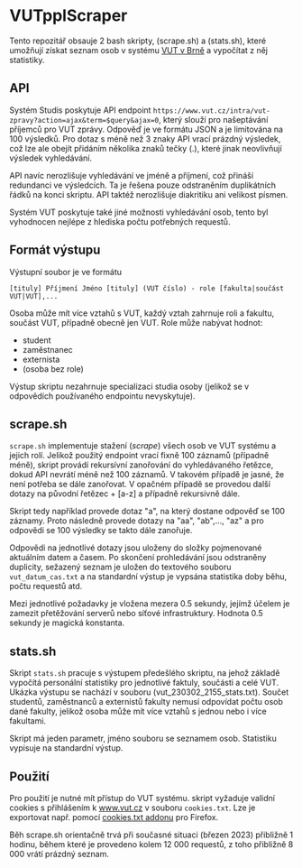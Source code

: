 # VUTpplScraper

Tento repozitář obsauje 2 bash skripty, (scrape.sh) a (stats.sh), které umožňují získat seznam osob v systému [VUT v Brně](https://vut.cz) a vypočítat z něj statistiky.


## API

Systém Studis poskytuje API endpoint `https://www.vut.cz/intra/vut-zpravy?action=ajax&term=$query&ajax=0`, který slouží pro našeptávání příjemců pro VUT zprávy. Odpověď je ve formátu JSON a je limitována na 100 výsledků. Pro dotaz s méně než 3 znaky API vrací prázdný výsledek, což lze ale obejít přidáním několika znaků tečky (.), které jinak neovlivňují výsledek vyhledávání.

API navíc nerozlišuje vyhledávání ve jméně a příjmení, což přináší redundanci ve výsledcích. Ta je řešena pouze odstraněním duplikátních řádků na konci skriptu. API taktéž nerozlišuje diakritiku ani velikost písmen.

Systém VUT poskytuje také jiné možnosti vyhledávání osob, tento byl vyhodnocen nejlépe z hlediska počtu potřebných requestů.

## Formát výstupu
Výstupní soubor je ve formátu
```
[tituly] Příjmení Jméno [tituly] (VUT číslo) - role [fakulta|součást VUT|VUT],...
```

Osoba může mít více vztahů s VUT, každý vztah zahrnuje roli a fakultu, součást VUT, případně obecně jen VUT. Role může nabývat hodnot:
- student
- zaměstnanec
- externista
- (osoba bez role)

Výstup skriptu nezahrnuje specializaci studia osoby (jelikož se v odpovědích používaného endpointu nevyskytuje).

## scrape.sh
`scrape.sh` implementuje stažení (*scrape*) všech osob ve VUT systému a jejich rolí.  Jelikož použitý endpoint vrací fixně 100 záznamů (případně méně), skript provádí rekursívní zanořování do vyhledávaného řetězce, dokud API nevrátí méně než 100 záznamů. V takovém případě je jasné, že není potřeba se dále zanořovat. V opačném případě se provedou další dotazy na původní řetězec + \[a-z\] a případně rekursivně dále.

Skript tedy například provede dotaz "a", na který dostane odpověď se 100 záznamy. Proto následně provede dotazy na "aa", "ab",..., "az" a pro odpovědi se 100 výsledky se takto dále zanořuje.

Odpovědi na jednotlivé dotazy jsou uloženy do složky pojmenované aktuálním datem a časem. Po skončení prohledávání jsou odstraněny duplicity, sežazený seznam je uložen do textového souboru `vut_datum_cas.txt` a na standardní výstup je vypsána statistika doby běhu, počtu requestů atd.

Mezi jednotlivé požadavky je vložena mezera 0.5 sekundy, jejímž účelem je zamezit přetěžování serverů nebo síťové infrastruktury. Hodnota 0.5 sekundy je magická konstanta.

## stats.sh
Skript `stats.sh` pracuje s výstupem předešlého skriptu, na jehož základě vypočítá personální statistiky pro jednotlivé faktuly, součásti a celé VUT. Ukázka výstupu se nachází v souboru (vut_230302_2155_stats.txt). Součet studentů, zaměstnanců a externistů fakulty nemusí odpovídat počtu osob dané fakulty, jelikož osoba může mít více vztahů s jednou nebo i více fakultami.

Skript má jeden parametr, jméno souboru se seznamem osob. Statistiku vypisuje na standardní výstup.


## Použití
Pro použití je nutné mít přístup do VUT systému. skript vyžaduje validní cookies s přihlášením k www.vut.cz v souboru `cookies.txt`. Lze je exportovat např. pomocí [cookies.txt addonu](https://addons.mozilla.org/en-US/firefox/addon/cookies-txt/) pro Firefox.

Běh scrape.sh orientačně trvá při současné situaci (březen 2023) přibližně 1 hodinu, během které je provedeno kolem 12 000 requestů, z toho přibližně 8 000 vrátí prázdný seznam.
